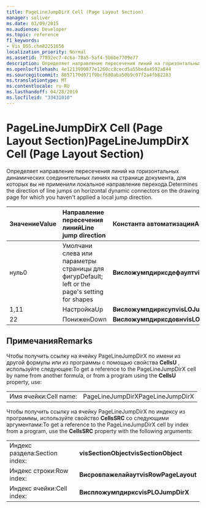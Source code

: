 ```yaml
---
title: PageLineJumpDirX Cell (Page Layout Section)
manager: soliver
ms.date: 03/09/2015
ms.audience: Developer
ms.topic: reference
f1_keywords:
- Vis_DSS.chm82251656
localization_priority: Normal
ms.assetid: 77892ec7-4c6a-78a5-5af4-5b6be7709e77
description: Определяет направление пересечения линий на горизонтальных динамических соединительных линиях на странице документа, для которых вы не применили локальное направление перехода.
ms.openlocfilehash: 4e1213990877e1260cc8cecd5a55beda4592a844
ms.sourcegitcommit: 8657170d071f9bcf680aba50b9c07f2a4fb82283
ms.translationtype: MT
ms.contentlocale: ru-RU
ms.lasthandoff: 04/28/2019
ms.locfileid: "33431010"
---
```

# <a name="pagelinejumpdirx-cell-page-layout-section"></a><span data-ttu-id="cb800-103">PageLineJumpDirX Cell (Page Layout Section)</span><span class="sxs-lookup"><span data-stu-id="cb800-103">PageLineJumpDirX Cell (Page Layout Section)</span></span>

<span data-ttu-id="cb800-104">Определяет направление пересечения линий на горизонтальных динамических соединительных линиях на странице документа, для которых вы не применили локальное направление перехода.</span><span class="sxs-lookup"><span data-stu-id="cb800-104">Determines the direction of line jumps on horizontal dynamic connectors on the drawing page for which you haven't applied a local jump direction.</span></span>
  
|<span data-ttu-id="cb800-105">**Значение**</span><span class="sxs-lookup"><span data-stu-id="cb800-105">**Value**</span></span>|<span data-ttu-id="cb800-106">**Направление пересечения линий**</span><span class="sxs-lookup"><span data-stu-id="cb800-106">**Line jump direction**</span></span>|<span data-ttu-id="cb800-107">**Константа автоматизации**</span><span class="sxs-lookup"><span data-stu-id="cb800-107">**Automation constant**</span></span>|
|:-----|:-----|:-----|
| <span data-ttu-id="cb800-108">нуль</span><span class="sxs-lookup"><span data-stu-id="cb800-108">0</span></span>  <br/> | <span data-ttu-id="cb800-109">Умолчани слева или параметры страницы для фигур</span><span class="sxs-lookup"><span data-stu-id="cb800-109">Default; left or the page's setting for shapes</span></span>  <br/> |<span data-ttu-id="cb800-110">**Висложумпдирксдефаулт**</span><span class="sxs-lookup"><span data-stu-id="cb800-110">**visLOJumpDirXDefault**</span></span> <br/> |
| <span data-ttu-id="cb800-111">1,1</span><span class="sxs-lookup"><span data-stu-id="cb800-111">1</span></span>  <br/> | <span data-ttu-id="cb800-112">Настройка</span><span class="sxs-lookup"><span data-stu-id="cb800-112">Up</span></span>  <br/> |<span data-ttu-id="cb800-113">**Висложумпдирксуп**</span><span class="sxs-lookup"><span data-stu-id="cb800-113">**visLOJumpDirXUp**</span></span> <br/> |
| <span data-ttu-id="cb800-114">2</span><span class="sxs-lookup"><span data-stu-id="cb800-114">2</span></span>  <br/> | <span data-ttu-id="cb800-115">Понижен</span><span class="sxs-lookup"><span data-stu-id="cb800-115">Down</span></span>  <br/> |<span data-ttu-id="cb800-116">**Висложумпдирксдовн**</span><span class="sxs-lookup"><span data-stu-id="cb800-116">**visLOJumpDirXDown**</span></span> <br/> |
   
## <a name="remarks"></a><span data-ttu-id="cb800-117">Примечания</span><span class="sxs-lookup"><span data-stu-id="cb800-117">Remarks</span></span>

<span data-ttu-id="cb800-118">Чтобы получить ссылку на ячейку PageLineJumpDirX по имени из другой формулы или из программы с помощью свойства **CellsU** , используйте следующее:</span><span class="sxs-lookup"><span data-stu-id="cb800-118">To get a reference to the PageLineJumpDirX cell by name from another formula, or from a program using the **CellsU** property, use:</span></span> 
  
|||
|:-----|:-----|
| <span data-ttu-id="cb800-119">Имя ячейки:</span><span class="sxs-lookup"><span data-stu-id="cb800-119">Cell name:</span></span>  <br/> | <span data-ttu-id="cb800-120">PageLineJumpDirX</span><span class="sxs-lookup"><span data-stu-id="cb800-120">PageLineJumpDirX</span></span>  <br/> |
   
<span data-ttu-id="cb800-121">Чтобы получить ссылку на ячейку PageLineJumpDirX по индексу из программы, используйте свойство **CellsSRC** со следующими аргументами:</span><span class="sxs-lookup"><span data-stu-id="cb800-121">To get a reference to the PageLineJumpDirX cell by index from a program, use the **CellsSRC** property with the following arguments:</span></span> 
  
|||
|:-----|:-----|
| <span data-ttu-id="cb800-122">Индекс раздела:</span><span class="sxs-lookup"><span data-stu-id="cb800-122">Section index:</span></span>  <br/> |<span data-ttu-id="cb800-123">**visSectionObject**</span><span class="sxs-lookup"><span data-stu-id="cb800-123">**visSectionObject**</span></span> <br/> |
| <span data-ttu-id="cb800-124">Индекс строки:</span><span class="sxs-lookup"><span data-stu-id="cb800-124">Row index:</span></span>  <br/> |<span data-ttu-id="cb800-125">**Висровпажелайаут**</span><span class="sxs-lookup"><span data-stu-id="cb800-125">**visRowPageLayout**</span></span> <br/> |
| <span data-ttu-id="cb800-126">Индекс ячейки:</span><span class="sxs-lookup"><span data-stu-id="cb800-126">Cell index:</span></span>  <br/> |<span data-ttu-id="cb800-127">**Виспложумпдиркс**</span><span class="sxs-lookup"><span data-stu-id="cb800-127">**visPLOJumpDirX**</span></span> <br/> |
   

